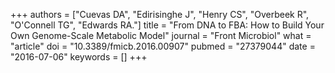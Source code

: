 +++
authors = ["Cuevas DA", "Edirisinghe J", "Henry CS", "Overbeek R", "O'Connell TG", "Edwards RA."]
title = "From DNA to FBA: How to Build Your Own Genome-Scale Metabolic Model"
journal = "Front Microbiol"
what = "article"
doi = "10.3389/fmicb.2016.00907"
pubmed = "27379044"
date = "2016-07-06"
keywords = []
+++

